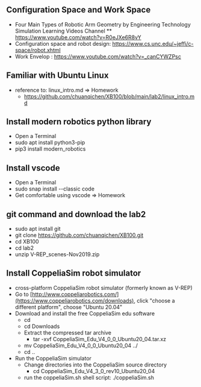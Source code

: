
##  Configuration Space and Work Space
* Four Main Types of Robotic Arm Geometry by Engineering Technology Simulation Learning Videos Channel
** https://www.youtube.com/watch?v=R0eJXe6R8vY
* Configuration space and robot design: https://www.cs.unc.edu/~jeffi/c-space/robot.xhtml
* Work Envelop : https://www.youtube.com/watch?v=_canCYWZPsc

## Familiar with Ubuntu Linux 
* reference to: linux_intro.md => Homework 
  * https://github.com/chuanqichen/XB100/blob/main/lab2/linux_intro.md

## Install modern robotics python library 
* Open a Terminal
* sudo apt install python3-pip
* pip3 install modern_robotics

## Install vscode 
* Open a Terminal
* sudo snap install --classic code
* Get comfortable using vscode => Homework

## git command and download the lab2 
* sudo apt install git
* git clone https://github.com/chuanqichen/XB100.git
* cd XB100
* cd lab2
* unzip V-REP_scenes-Nov2019.zip


## Install CoppeliaSim robot simulator 
* cross-platform CoppeliaSim robot simulator (formerly known as V-REP)
* Go to [http://www.coppeliarobotics.com/](https://www.coppeliarobotics.com/downloads), click "choose a different platform", choose "Ubuntu 20.04"
* Download and install the free CoppeliaSim edu software
   * cd 
   * cd Downloads 
   * Extract the compressed tar archive 
     * tar -xvf CoppeliaSim_Edu_V4_0_0_Ubuntu20_04.tar.xz
   * mv CoppeliaSim_Edu_V4_0_0_Ubuntu20_04 ../
   * cd ..
* Run the CoppeliaSim simulator 
   * Change directories into the CoppeliaSim source directory 
     * cd CoppeliaSim_Edu_V4_3_0_rev10_Ubuntu20_04
   * run the coppeliaSim.sh shell script:   ./coppeliaSim.sh

